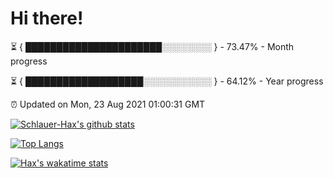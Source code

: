 # Hi there!

⏳ { ██████████████████████░░░░░░░░ } - 73.47% - Month progress

⏳ { ███████████████████░░░░░░░░░░░ } - 64.12% - Year progress

⏰ Updated on Mon, 23 Aug 2021 01:00:31 GMT


[![Schlauer-Hax's github stats](https://github-readme-stats.vercel.app/api?username=Schlauer-Hax&show_icons=true&theme=dark&count_private=true)](https://github.com/Schlauer-Hax)


[![Top Langs](https://github-readme-stats.vercel.app/api/top-langs/?username=Schlauer-Hax&layout=compact&theme=dark)](https://github.com/Schlauer-Hax?tab=repositories)


[![Hax's wakatime stats](https://github-readme-stats.vercel.app/api/wakatime?username=Hax&theme=dark)](https://wakatime.com/@Hax)

